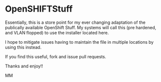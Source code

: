 OpenSHIFTStuff
==============
Essentially, this is a store point for my ever changing adaptation of the publically available OpenShift Stuff.  My systems will call this (pre hardened, and VLAN flopped) to use the installer located here.  

I hope to mitigate issues having to maintain the file in multiple locations by using this instead.

If you find this useful, fork and issue pull requests.

Thanks and enjoy!!

MM
